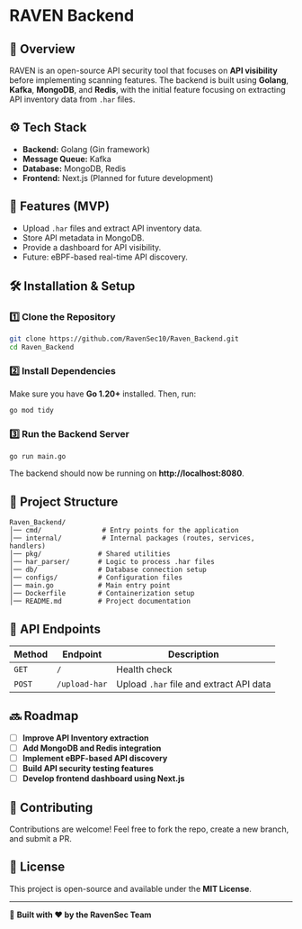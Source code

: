 # RAVEN Backend

## 📌 Overview
RAVEN is an open-source API security tool that focuses on **API visibility** before implementing scanning features. The backend is built using **Golang**, **Kafka**, **MongoDB**, and **Redis**, with the initial feature focusing on extracting API inventory data from `.har` files.

## ⚙️ Tech Stack
- **Backend:** Golang (Gin framework)
- **Message Queue:** Kafka
- **Database:** MongoDB, Redis
- **Frontend:** Next.js (Planned for future development)

## 🚀 Features (MVP)
- Upload `.har` files and extract API inventory data.
- Store API metadata in MongoDB.
- Provide a dashboard for API visibility.
- Future: eBPF-based real-time API discovery.

## 🛠 Installation & Setup

### 1️⃣ Clone the Repository
```sh
git clone https://github.com/RavenSec10/Raven_Backend.git
cd Raven_Backend
```

### 2️⃣ Install Dependencies
Make sure you have **Go 1.20+** installed. Then, run:
```sh
go mod tidy
```

### 3️⃣ Run the Backend Server
```sh
go run main.go
```
The backend should now be running on **http://localhost:8080**.

## 📂 Project Structure
```plaintext
Raven_Backend/
│── cmd/               # Entry points for the application
│── internal/          # Internal packages (routes, services, handlers)
│── pkg/              # Shared utilities
│── har_parser/       # Logic to process .har files
│── db/               # Database connection setup
│── configs/          # Configuration files
│── main.go           # Main entry point
│── Dockerfile        # Containerization setup
│── README.md         # Project documentation
```

## 📡 API Endpoints
| Method | Endpoint | Description |
|--------|----------|-------------|
| `GET`  | `/` | Health check |
| `POST` | `/upload-har` | Upload `.har` file and extract API data |

## 🔜 Roadmap
- [ ] **Improve API Inventory extraction**
- [ ] **Add MongoDB and Redis integration**
- [ ] **Implement eBPF-based API discovery**
- [ ] **Build API security testing features**
- [ ] **Develop frontend dashboard using Next.js**

## 🤝 Contributing
Contributions are welcome! Feel free to fork the repo, create a new branch, and submit a PR.

## 📜 License
This project is open-source and available under the **MIT License**.

---
🚀 **Built with ❤️ by the RavenSec Team**

